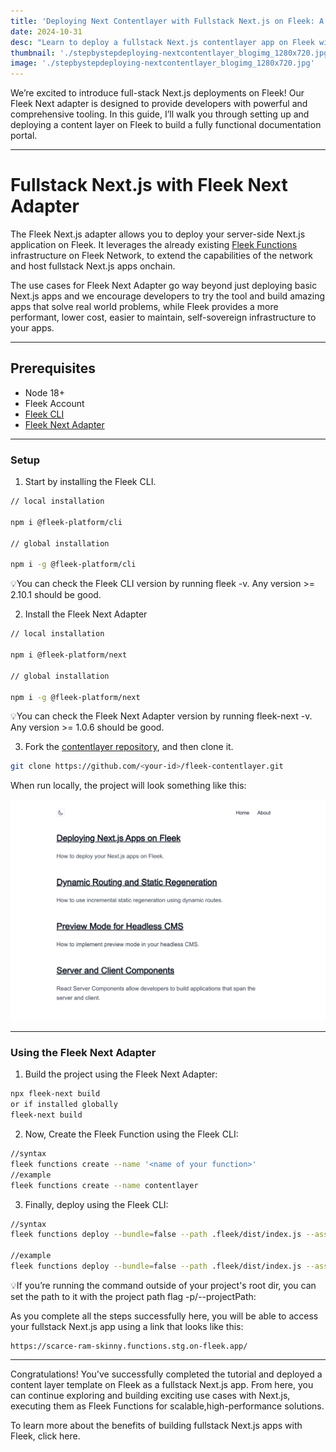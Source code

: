 ```yaml
---
title: 'Deploying Next Contentlayer with Fullstack Next.js on Fleek: A Step-by-Step Guide'
date: 2024-10-31
desc: "Learn to deploy a fullstack Next.js contentlayer app on Fleek with the Fleek Next Adapter. This guide simplifies setup and deployment for high-performance, server-side applications on Fleek's decentralized infrastructure."
thumbnail: './stepbystepdeploying-nextcontentlayer_blogimg_1280x720.jpg'
image: './stepbystepdeploying-nextcontentlayer_blogimg_1280x720.jpg'
---
```


We’re excited to introduce full-stack Next.js deployments on Fleek! Our Fleek Next adapter is designed to provide developers with powerful and comprehensive tooling. In this guide, I’ll walk you through setting up and deploying a content layer on Fleek to build a fully functional documentation portal.

---

# Fullstack Next.js with Fleek Next Adapter

The Fleek Next.js adapter allows you to deploy your server-side Next.js application on Fleek. It leverages the already existing [Fleek Functions](https://fleek.xyz/docs/cli/functions/) infrastructure on Fleek Network, to extend the capabilities of the network and host fullstack Next.js apps onchain.

The use cases for Fleek Next Adapter go way beyond just deploying basic Next.js apps and we encourage developers to try the tool and build amazing apps that solve real world problems, while Fleek provides a more performant, lower cost, easier to maintain, self-sovereign infrastructure to your apps.

---

## Prerequisites

- Node 18+
- Fleek Account
- [Fleek CLI](https://www.npmjs.com/package/@fleek-platform/cli)
- [Fleek Next Adapter](https://www.npmjs.com/package/@fleek-platform/next)

---

### Setup

1. Start by installing the Fleek CLI.

```bash
// local installation

npm i @fleek-platform/cli

// global installation

npm i -g @fleek-platform/cli
```

💡You can check the Fleek CLI version by running fleek -v. Any version >= 2.10.1 should be good.

2. Install the Fleek Next Adapter

```bash
// local installation

npm i @fleek-platform/next

// global installation

npm i -g @fleek-platform/next
```

💡You can check the Fleek Next Adapter version by running fleek-next -v. Any version >= 1.0.6 should be good.

3. Fork the [contentlayer repository](https://github.com/fleek-tools/contentlayer-blog-on-fleek-nextjs), and then clone it.

```bash
git clone https://github.com/<your-id>/fleek-contentlayer.git
```

When run locally, the project will look something like this:

![](./image1.png)

---

### Using the Fleek Next Adapter

1. Build the project using the Fleek Next Adapter:

```bash
npx fleek-next build
or if installed globally
fleek-next build
```

2. Now, Create the Fleek Function using the Fleek CLI:

```bash
//syntax
fleek functions create --name '<name of your function>'
//example
fleek functions create --name contentlayer
```

3. Finally, deploy using the Fleek CLI:

```bash
//syntax
fleek functions deploy --bundle=false --path .fleek/dist/index.js --assets .fleek/static --name '<name of your function>'

//example
fleek functions deploy --bundle=false --path .fleek/dist/index.js --assets .fleek/static --name contentlayer
```

💡If you’re running the command outside of your project's root dir, you can set the path to it with the project path flag -p/--projectPath:

As you complete all the steps successfully here, you will be able to access your fullstack Next.js app using a link that looks like this:

```
https://scarce-ram-skinny.functions.stg.on-fleek.app/
```

---

Congratulations! You've successfully completed the tutorial and deployed a content layer template on Fleek as a fullstack Next.js app. From here, you can continue exploring and building exciting use cases with Next.js, executing them as Fleek Functions for scalable,high-performance solutions.

To learn more about the benefits of building fullstack Next.js apps with Fleek, click here.
